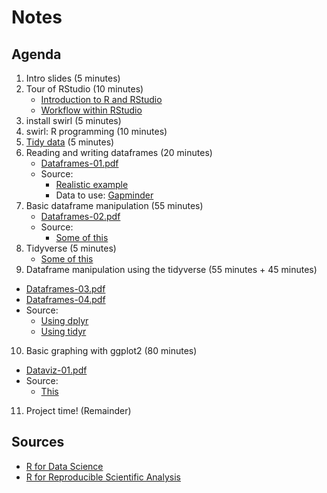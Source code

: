 # Notes

## Agenda
1. Intro slides (5 minutes)
2. Tour of RStudio (10  minutes)
   - [Introduction to R and RStudio](https://swcarpentry.github.io/r-novice-gapminder/01-rstudio-intro/index.html#introduction-to-rstudio)
   - [Workflow within RStudio](https://swcarpentry.github.io/r-novice-gapminder/01-rstudio-intro/index.html#workflow-within-rstudio)
3. install swirl (5 minutes)
4. swirl: R programming (10 minutes)
5. [Tidy data](https://r4ds.had.co.nz/tidy-data.html#tidy-data) (5 minutes)
6. Reading and writing dataframes (20 minutes)
   - [Dataframes-01.pdf](doc/Dataframes-01.pdf)
   - Source:
     - [Realistic example](https://swcarpentry.github.io/r-novice-gapminder/05-data-structures-part2/index.html#realistic-example)
     - Data to use: [Gapminder](https://raw.githubusercontent.com/swcarpentry/r-novice-gapminder/gh-pages/_episodes_rmd/data/gapminder_data.csv)
7. Basic dataframe manipulation (55 minutes)
   - [Dataframes-02.pdf](doc/Dataframes-02.pdf)
   - Source:
     - [Some of this](https://swcarpentry.github.io/r-novice-gapminder/04-data-structures-part1/index.html)
8. Tidyverse (5 minutes)
   - [Some of this](https://www.datacamp.com/cheat-sheet/tidyverse-cheat-sheet-for-beginners)
9.  Dataframe manipulation using the tidyverse (55 minutes + 45 minutes)
   - [Dataframes-03.pdf](doc/Dataframes-03.pdf)
   - [Dataframes-04.pdf](doc/Dataframes-04.pdf)
   - Source:
     - [Using dplyr](https://swcarpentry.github.io/r-novice-gapminder/13-dplyr/index.html)
     - [Using tidyr](https://swcarpentry.github.io/r-novice-gapminder/14-tidyr/index.html)
10. Basic graphing with ggplot2 (80 minutes)
   - [Dataviz-01.pdf](doc/Dataviz-01.pdf)
   - Source:
     - [This](https://swcarpentry.github.io/r-novice-gapminder/08-plot-ggplot2/index.html)
11. Project time! (Remainder)

## Sources
- [R for Data Science](https://r4ds.had.co.nz/index.html)
- [R for Reproducible Scientific Analysis](https://swcarpentry.github.io/r-novice-gapminder/)

